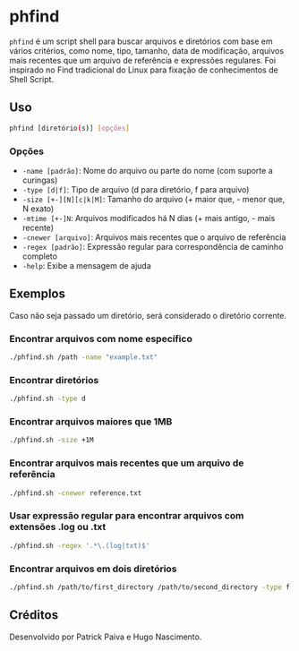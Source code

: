 # phfind

`phfind` é um script shell para buscar arquivos e diretórios com base em vários critérios, como nome, tipo, tamanho, data de modificação, arquivos mais recentes que um arquivo de referência e expressões regulares. Foi inspirado no Find tradicional do Linux para fixação de conhecimentos de Shell Script.

## Uso

```bash
phfind [diretório(s)] [opções]
```

### Opções

- `-name [padrão]`: Nome do arquivo ou parte do nome (com suporte a curingas)
- `-type [d|f]`: Tipo de arquivo (d para diretório, f para arquivo)
- `-size [+-][N][c|k|M]`: Tamanho do arquivo (+ maior que, - menor que, N exato)
- `-mtime [+-]N`: Arquivos modificados há N dias (+ mais antigo, - mais recente)
- `-cnewer [arquivo]`: Arquivos mais recentes que o arquivo de referência
- `-regex [padrão]`: Expressão regular para correspondência de caminho completo
- `-help`: Exibe a mensagem de ajuda

## Exemplos

Caso não seja passado um diretório, será considerado o diretório corrente.

### Encontrar arquivos com nome específico

```bash
./phfind.sh /path -name "example.txt"
```

### Encontrar diretórios

```bash
./phfind.sh -type d
```

### Encontrar arquivos maiores que 1MB

```bash
./phfind.sh -size +1M
```

### Encontrar arquivos mais recentes que um arquivo de referência

```bash
./phfind.sh -cnewer reference.txt
```

### Usar expressão regular para encontrar arquivos com extensões .log ou .txt

```bash
./phfind.sh -regex '.*\.(log|txt)$'
```

### Encontrar arquivos em dois diretórios

```bash
./phfind.sh /path/to/first_directory /path/to/second_directory -type f -name "*.txt"
```


## Créditos

Desenvolvido por Patrick Paiva e Hugo Nascimento.